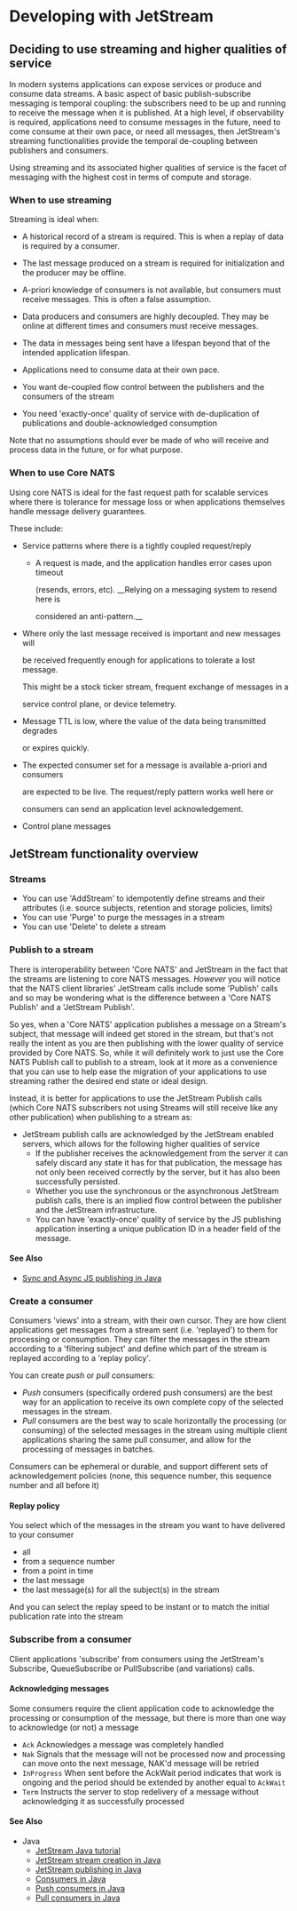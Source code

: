 # Developing with JetStream

## Deciding to use streaming and higher qualities of service

In modern systems applications can expose services or produce and consume data streams. A basic aspect of basic publish-subscribe messaging is temporal coupling: the subscribers need to be up and running to receive the message when it is published. At a high level, if observability is required, applications need to consume messages in the future, need to come consume at their own pace, or need all messages, then JetStream's streaming functionalities provide the temporal de-coupling between publishers and consumers.

Using streaming and its associated higher qualities of service is the facet of messaging with the highest cost in terms of compute and storage.

### When to use streaming

Streaming is ideal when:

* A historical record of a stream is required. This is when a replay of data is required by a consumer.

* The last message produced on a stream is required for initialization and the producer may be offline.

* A-priori knowledge of consumers is not available, but consumers must receive messages. This is often a false assumption.

* Data producers and consumers are highly decoupled. They may be online at different times and consumers must receive messages.

* The data in messages being sent have a lifespan beyond that of the intended application lifespan.

* Applications need to consume data at their own pace.

* You want de-coupled flow control between the publishers and the consumers of the stream

* You need 'exactly-once' quality of service with de-duplication of publications and double-acknowledged consumption

Note that no assumptions should ever be made of who will receive and process data in the future, or for what purpose.

### When to use Core NATS

Using core NATS is ideal for the fast request path for scalable services where there is tolerance for message loss or when applications themselves handle message delivery guarantees.

These include:

* Service patterns where there is a tightly coupled request/reply
    * A request is made, and the application handles error cases upon timeout

      \(resends, errors, etc\). \_\_Relying on a messaging system to resend here is

      considered an anti-pattern.\_\_
* Where only the last message received is important and new messages will

  be received frequently enough for applications to tolerate a lost message.

  This might be a stock ticker stream, frequent exchange of messages in a

  service control plane, or device telemetry.

* Message TTL is low, where the value of the data being transmitted degrades

  or expires quickly.

* The expected consumer set for a message is available a-priori and consumers

  are expected to be live. The request/reply pattern works well here or

  consumers can send an application level acknowledgement.

* Control plane messages

## JetStream functionality overview

### Streams
  * You can use 'AddStream' to idempotently define streams and their attributes (i.e. source subjects, retention and storage policies, limits)
  * You can use 'Purge' to purge the messages in a stream
  * You can use 'Delete' to delete a stream


### Publish to a stream
There is interoperability between 'Core NATS' and JetStream in the fact that the streams are listening to core NATS messages. _However_ you will notice that the NATS client libraries' JetStream calls include some 'Publish' calls and so may be wondering what is the difference between a 'Core NATS Publish' and a 'JetStream Publish'.

So yes, when a 'Core NATS' application publishes a message on a Stream's subject, that message will indeed get stored in the stream, but that's not really the intent as you are then publishing with the lower quality of service provided by Core NATS. So, while it will definitely work to just use the Core NATS Publish call to publish to a stream, look at it more as a convenience that you can use to help ease the migration of your applications to use streaming rather the desired end state or ideal design.

Instead, it is better for applications to use the JetStream Publish calls (which Core NATS subscribers not using Streams will still receive like any other publication) when publishing to a stream as:
* JetStream publish calls are acknowledged by the JetStream enabled servers, which allows for the following higher qualities of service
    * If the publisher receives the acknowledgement from the server it can safely discard any state it has for that publication, the message has not only been received correctly by the server, but it has also been successfully persisted.
    * Whether you use the synchronous or the asynchronous JetStream publish calls, there is an implied flow control between the publisher and the JetStream infrastructure.
    * You can have 'exactly-once' quality of service by the JS publishing application inserting a unique publication ID in a header field of the message.

#### See Also
* [Sync and Async JS publishing in Java](https://nats.io/blog/sync-async-publish-java-client/#synchronous-and-asynchronous-publishing-with-the-nats-java-library)

### Create a consumer
    
Consumers 'views' into a stream, with their own cursor. They are how client applications get messages from a stream sent (i.e. 'replayed') to them for processing or consumption. They can filter the messages in the stream according to a 'filtering subject' and define which part of the stream is replayed according to a 'replay policy'.

You can create *push* or *pull* consumers:
* *Push* consumers (specifically ordered push consumers) are the best way for an application to receive its own complete copy of the selected messages in the stream.
* *Pull* consumers are the best way to scale horizontally the processing (or consuming) of the selected messages in the stream using multiple client applications sharing the same pull consumer, and allow for the processing of messages in batches.

Consumers can be ephemeral or durable, and support different sets of acknowledgement policies (none, this sequence number, this sequence number and all before it)

#### Replay policy

You select which of the messages in the stream you want to have delivered to your consumer
* all
* from a sequence number
* from a point in time
* the last message
* the last message(s) for all the subject(s) in the stream

And you can select the replay speed to be instant or to match the initial publication rate into the stream

### Subscribe from a consumer

Client applications 'subscribe' from consumers using the JetStream's Subscribe, QueueSubscribe or PullSubscribe (and variations) calls. 

#### Acknowledging messages
Some consumers require the client application code to acknowledge the processing or consumption of the message, but there is more than one way to acknowledge (or not) a message

* `Ack` Acknowledges a message was completely handled 
* `Nak` Signals that the message will not be processed now and processing can move onto the next message, NAK'd message will be retried 
* `InProgress` When sent before the AckWait period indicates that work is ongoing and the period should be extended by another equal to `AckWait` 
* `Term` Instructs the server to stop redelivery of a message without acknowledging it as successfully processed

#### See Also
* Java
  * [JetStream Java tutorial](https://nats.io/blog/hello-world-java-client/)
  * [JetStream stream creation in Java](https://nats.io/blog/jetstream-java-client-01-stream-create/)
  * [JetStream publishing in Java](https://nats.io/blog/jetstream-java-client-02-publish/)
  * [Consumers in Java](https://nats.io/blog/jetstream-java-client-03-consume/)
  * [Push consumers in Java](https://nats.io/blog/jetstream-java-client-04-push-subscribe/#jetstream-push-consumers-with-the-natsio-java-library)
  * [Pull consumers in Java](https://nats.io/blog/jetstream-java-client-05-pull-subscribe/#jetstream-pull-consumers-with-the-natsio-java-library)